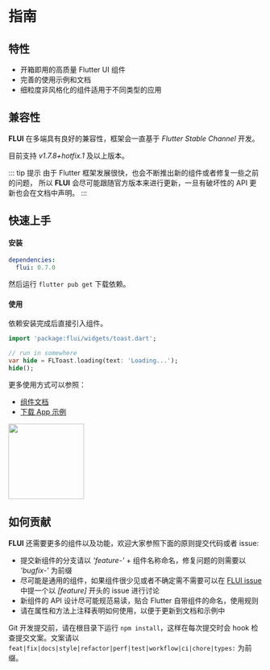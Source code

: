 # 指南

## 特性

* 开箱即用的高质量 Flutter UI 组件 
* 完善的使用示例和文档
* 细粒度非风格化的组件适用于不同类型的应用

## 兼容性

**FLUI** 在多端具有良好的兼容性，框架会一直基于 *Flutter Stable Channel* 开发。

目前支持 *v1.7.8+hotfix.1* 及以上版本。

::: tip 提示
由于 Flutter 框架发展很快，也会不断推出新的组件或者修复一些之前的问题， 所以 **FLUI** 会尽可能跟随官方版本来进行更新，一旦有破坏性的 API 更新也会在文档中声明。 
:::

## 快速上手

#### 安装

```yaml
dependencies:
  flui: 0.7.0
```

然后运行 `flutter pub get` 下载依赖。

#### 使用

依赖安装完成后直接引入组件。

```dart
import 'package:flui/widgets/toast.dart';

// run in somewhere
var hide = FLToast.loading(text: 'Loading...');
hide();
```

更多使用方式可以参照：

* [组件文档](https://flui.xin/widgets/)
* [下载 App 示例](https://flui.xin/app/flui.apk)
<p align="left">
    <img width="150" src="http://abtfun.oss-cn-beijing.aliyuncs.com/img/2019-12-17-1576575626.png" />
</p>

## 如何贡献

**FLUI** 还需要更多的组件以及功能，欢迎大家参照下面的原则提交代码或者 issue:

* 提交新组件的分支请以 *'feature-'* + 组件名称命名，修复问题的则需要以 *'bugfix-'* 为前缀
* 尽可能是通用的组件，如果组件很少见或者不确定需不需要可以在 [FLUI issue](https://github.com/Rannie/flui/issues) 中提一个以 *\[feature\]* 开头的 issue 进行讨论
* 新组件的 API 设计尽可能规范易读，贴合 Flutter 自带组件的命名，使用规则
* 请在属性和方法上注释表明如何使用，以便于更新到文档和示例中

Git 开发提交前，请在根目录下运行 `npm install`，这样在每次提交时会 hook 检查提交文案。文案请以 `feat|fix|docs|style|refactor|perf|test|workflow|ci|chore|types:` 为前缀。

